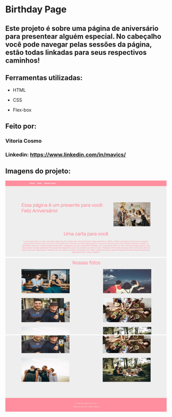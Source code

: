 # **Birthday Page**

## Este projeto é sobre uma página de aniversário para presentear alguém especial. No cabeçalho você pode navegar pelas sessões da página, estão todas linkadas para seus respectivos caminhos!

## Ferramentas utilizadas:

* HTML

* CSS

* Flex-box

## Feito por:

### Vitoria Cosmo

### Linkedin: https://www.linkedin.com/in/mavics/

## Imagens do projeto: 
<img src="/assets/pageImages/img01.PNG">
<img src="/assets/pageImages/img02.PNG">
<img src="/assets/pageImages/img03.PNG">
